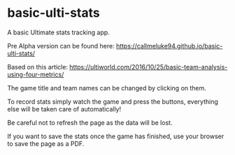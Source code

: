 # basic-ulti-stats
A basic Ultimate stats tracking app.


Pre Alpha version can be found here: https://callmeluke94.github.io/basic-ulti-stats/

Based on this article: https://ultiworld.com/2016/10/25/basic-team-analysis-using-four-metrics/

The game title and team names can be changed by clicking on them.

To record stats simply watch the game and press the buttons, everything else will be taken care of automatically!

Be careful not to refresh the page as the data will be lost.

If you want to save the stats once the game has finished, use your browser to save the page as a PDF.
